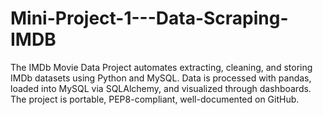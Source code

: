 # Mini-Project-1---Data-Scraping-IMDB
The IMDb Movie Data Project automates extracting, cleaning, and storing IMDb datasets using Python and MySQL. Data is processed with pandas, loaded into MySQL via SQLAlchemy, and visualized through dashboards. The project is portable, PEP8-compliant, well-documented on GitHub.
